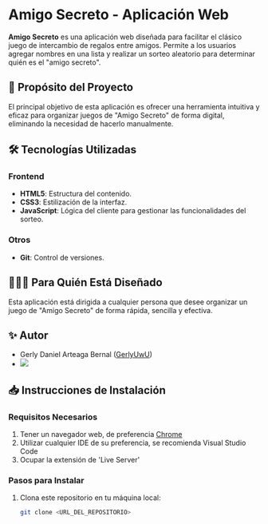 

# Amigo Secreto - Aplicación Web

**Amigo Secreto** es una aplicación web diseñada para facilitar el clásico juego de intercambio de regalos entre amigos. Permite a los usuarios agregar nombres en una lista y realizar un sorteo aleatorio para determinar quién es el "amigo secreto".

## 🎯 **Propósito del Proyecto**

El principal objetivo de esta aplicación es ofrecer una herramienta intuitiva y eficaz para organizar juegos de "Amigo Secreto" de forma digital, eliminando la necesidad de hacerlo manualmente.

## 🛠️ **Tecnologías Utilizadas**

### **Frontend**

- **HTML5**: Estructura del contenido.
- **CSS3**: Estilización de la interfaz.
- **JavaScript**: Lógica del cliente para gestionar las funcionalidades del sorteo.

### **Otros**

- **Git**: Control de versiones.

## 🧑‍🤝‍🧑 **Para Quién Está Diseñado**

Esta aplicación está dirigida a cualquier persona que desee organizar un juego de "Amigo Secreto" de forma rápida, sencilla y efectiva.

## ✨ Autor

- Gerly Daniel Arteaga Bernal ([GerlyUwU](https://github.com/GerlyUwU))
- <a href="https://github.com/GerlyUwU/challenge-secret-friend/graphs/contributors">
  <img src="https://contrib.rocks/image?repo=GerlyUwU/challenge-secret-friend" />
</a>

## 📥 **Instrucciones de Instalación**

### **Requisitos Necesarios**

1. Tener un navegador web, de preferencia [Chrome](https://www.google.com/intl/es_us/chrome/)
2. Utilizar cualquier IDE de su preferencia, se recomienda Visual Studio Code
3. Ocupar la extensión de 'Live Server'

### **Pasos para Instalar**

1. Clona este repositorio en tu máquina local:
   ```bash
   git clone <URL_DEL_REPOSITORIO>


